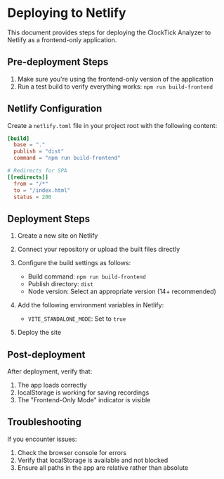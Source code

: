 # Deploying to Netlify

This document provides steps for deploying the ClockTick Analyzer to Netlify as a frontend-only application.

## Pre-deployment Steps

1. Make sure you're using the frontend-only version of the application
2. Run a test build to verify everything works: `npm run build-frontend`

## Netlify Configuration

Create a `netlify.toml` file in your project root with the following content:

```toml
[build]
  base = "."
  publish = "dist"
  command = "npm run build-frontend"

# Redirects for SPA
[[redirects]]
  from = "/*"
  to = "/index.html"
  status = 200
```

## Deployment Steps

1. Create a new site on Netlify
2. Connect your repository or upload the built files directly
3. Configure the build settings as follows:
   - Build command: `npm run build-frontend`
   - Publish directory: `dist`
   - Node version: Select an appropriate version (14+ recommended)

4. Add the following environment variables in Netlify:
   - `VITE_STANDALONE_MODE`: Set to `true`

5. Deploy the site

## Post-deployment

After deployment, verify that:
1. The app loads correctly
2. localStorage is working for saving recordings
3. The "Frontend-Only Mode" indicator is visible

## Troubleshooting

If you encounter issues:
1. Check the browser console for errors
2. Verify that localStorage is available and not blocked
3. Ensure all paths in the app are relative rather than absolute